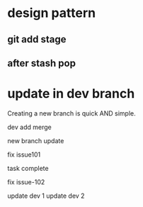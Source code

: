 # design pattern

## git add stage

## after stash pop

# update in dev branch

Creating a new branch is quick AND simple.

dev add merge

new branch update

fix issue101

task complete

fix issue-102

update dev 1
update dev 2